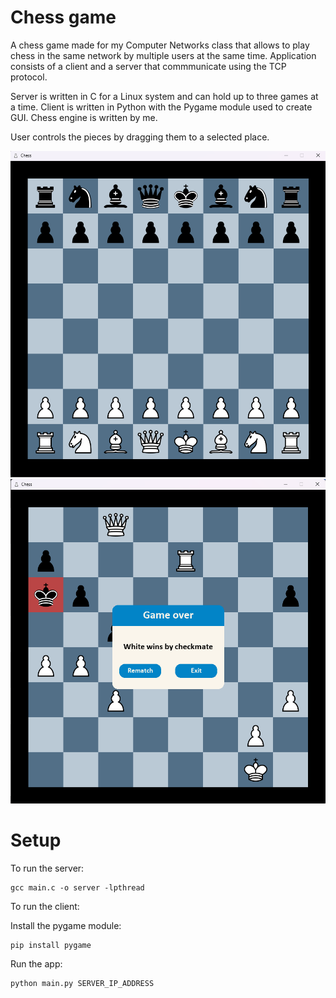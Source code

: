 # Chess game
A chess game made for my Computer Networks class that allows to play chess in the same network by multiple users at the same time. Application consists of a client and a server that commmunicate using the TCP protocol.

Server is written in C for a Linux system and can hold up to three games at a time. Client is written in Python with the Pygame module used to create GUI. Chess engine is written by me.

User controls the pieces by dragging them to a selected place.

![plot](./screenshots/screenshot1.png)
![plot](./screenshots/screenshot2.png)


# Setup
To run the server:
```
gcc main.c -o server -lpthread
```
To run the client:

Install the pygame module:
```
pip install pygame
```
Run the app:

```
python main.py SERVER_IP_ADDRESS
```